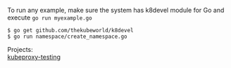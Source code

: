 To run any example, make sure the system has k8devel module for Go and execute `go run myexample.go`

```
$ go get github.com/thekubeworld/k8devel
$ go run namespace/create_namespace.go
```

Projects:  
[kubeproxy-testing](https://github.com/thekubeworld/kubeproxy-testing)
